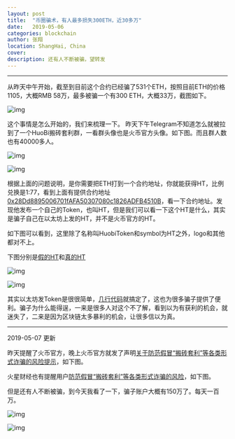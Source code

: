 ```yaml
---
layout: post
title:  "币圈骗术，有人最多损失300ETH，近30多万"
date:   2019-05-06
categories: blockchain
author: 张翔
location: ShangHai, China
cover: 
description: 还有人不断被骗，望转发
---
```

---
从昨天中午开始，截至到目前这个合约已经骗了531个ETH，按照目前ETH的价格1105，大概RMB 58万，最多被骗一个有300 ETH，大概33万，截图如下。

![img](https://myblog-images1.oss-cn-beijing.aliyuncs.com/scam/1.png)


这个事情是怎么开始的，我们来梳理一下。
昨天下午Telegram不知道怎么就被拉到了一个HuoBi搬砖套利群，一看群头像也是火币官方头像。如下图。而且群人数也有40000多人。

![img](https://myblog-images1.oss-cn-beijing.aliyuncs.com/scam/2.png)

![img](https://myblog-images1.oss-cn-beijing.aliyuncs.com/scam/3.png)


根据上面的问题说明，是你需要把ETH打到一个合约地址，你就能获得HT，比例兑换是1:77，看到上面有提供合约地址[0x28Dd8895006701fAFA50307080c1826ADFB4510B](https://etherscan.io/txs?a=0x28Dd8895006701fAFA50307080c1826ADFB4510B&f=3)，看一下合约地址。发现他发布一个自己的Token，也叫HT，但是我们可以看一下这个HT是什么，其实是骗子自己在以太坊上发的HT，并不是火币官方的HT。

如下图可以看到，这里除了名称叫HuobiToken和symbol为HT之外，logo和其他都对不上。

下图分别是[假的HT](https://etherscan.io/token/0xfdf4ab6da18691f3672057a76909fdcd0550832a)和[真的HT](https://etherscan.io/token/0x6f259637dcd74c767781e37bc6133cd6a68aa161)

![img](https://myblog-images1.oss-cn-beijing.aliyuncs.com/scam/4.png)

![img](https://myblog-images1.oss-cn-beijing.aliyuncs.com/scam/5.png)

其实以太坊发Token是很很简单，[几行代码](https://github.com/OpenZeppelin/openzeppelin-solidity/tree/master/contracts/token/ERC20)就搞定了，这也为很多骗子提供了便利。骗子为什么能得逞，一来是很多人对这个不了解，看到以为有获利的机会，就迷失了，二来是因为区块链太多暴利的机会，让很多信以为真。

***

2019-05-07 更新

昨天提醒了火币官方，晚上火币官方就发了声明[关于防范假冒“搬砖套利”等各类形式诈骗的风险提示](https://huobiglobal.zendesk.com/hc/zh-cn/articles/360000258222-%E5%85%B3%E4%BA%8E%E9%98%B2%E8%8C%83%E5%81%87%E5%86%92-%E6%90%AC%E7%A0%96%E5%A5%97%E5%88%A9-%E7%AD%89%E5%90%84%E7%B1%BB%E5%BD%A2%E5%BC%8F%E8%AF%88%E9%AA%97%E7%9A%84%E9%A3%8E%E9%99%A9%E6%8F%90%E7%A4%BA)，如下图。

火星财经也有提醒用户[防范假冒“搬砖套利”等各类形式诈骗的风险](https://www.huoxing24.com/liveNewsDetail/20190506182058558609)，如下图。

但是还有人不断被骗，到今天我看了一下，骗子账户大概有150万了。每天一百万。

![img](https://myblog-images1.oss-cn-beijing.aliyuncs.com/scam/6.png)

![img](https://myblog-images1.oss-cn-beijing.aliyuncs.com/scam/7.png)


